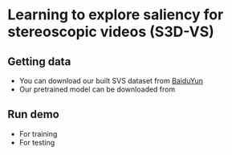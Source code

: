 # Learning to explore saliency for stereoscopic videos (S3D-VS)

## Getting data
* You can download our built SVS dataset from [BaiduYun](https://pan.baidu.com/s/1M45pDY72P5lovHrIGXb_BQ)
* Our pretrained model can be downloaded from 


## Run demo
* For training
* For testing
